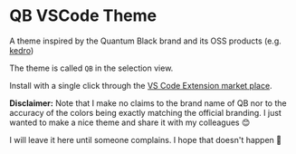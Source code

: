 # QB VSCode Theme
A theme inspired by the Quantum Black brand and its OSS products (e.g. [kedro](https://kedro.readthedocs.io/en/stable/index.html))

The theme is called `QB` in the selection view.

Install with a single click through the [VS Code Extension market place](https://marketplace.visualstudio.com/items?itemName=pascalwhoop.qb-theme).

**Disclaimer:**
Note that I make no claims to the brand name of QB nor to the accuracy of the colors
being exactly matching the official branding. I just wanted to make a nice theme and
share it with my colleagues 😊

I will leave it here until someone complains. I hope that doesn't happen 🤞